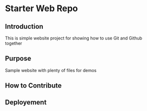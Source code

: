 

# Starter Web Repo

## Introduction


This is simple website project for showing how to use Git and Github
together

## Purpose

Sample website with plenty of files for demos


## How to Contribute

## Deployement
